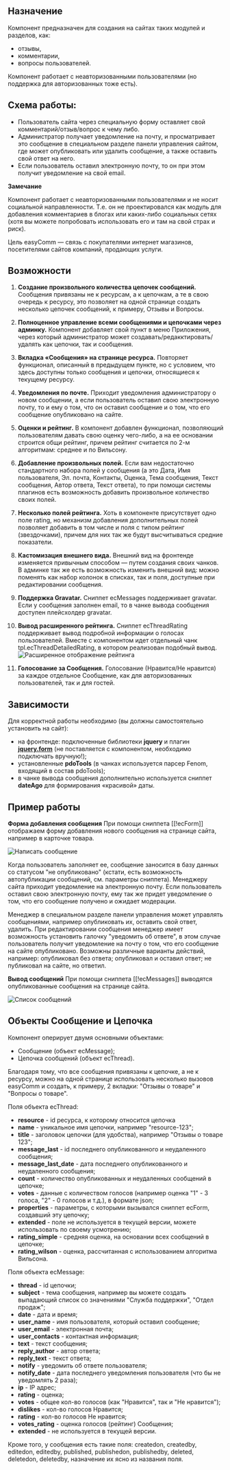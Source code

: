 ## Назначение
Компонент предназначен для создания на сайтах таких модулей и разделов, как:
* отзывы,
* комментарии,
* вопросы пользователей.

Компонент работает с неавторизованными пользователями (но поддержка для авторизованных тоже есть).

## Схема работы:
* Пользователь сайта через специальную форму оставляет свой комментарий/отзыв/вопрос к чему либо.
* Администратор получает уведомление на почту, и просматривает это сообщение в специальном разделе панели управления сайтом, где может опубликовать или удалить сообщение, а также оставить свой ответ на него.
* Если пользователь оставил электронную почту, то он при этом получит уведомление на свой email.


**Замечание**

Компонент работает с неавторизованными пользователями и не носит социальной направленности. Т.е. он не проектировался как модуль для добавления комментариев в блогах или каких-либо социальных сетях (хотя вы можете попробовать использовать его и там на свой страх и риск). 

Цель easyComm — связь с покупателями интернет магазинов, посетителями сайтов компаний, продающих услуги.

## Возможности
1. **Создание произвольного количества цепочек сообщений.** Сообщения привязаны не к ресурсам, а к цепочкам, а те в свою очередь к ресурсу, это позволяет на одной странице создать несколько цепочек сообщений, к примеру, Отзывы и Вопросы.

2. **Полноценное управление всеми сообщениями и цепочками через админку.** Компонент добавляет свой пункт в меню Приложения, через который администратор может создавать/редакктировать/удалять как цепочки, так и сообщения.

3. **Вкладка «Сообщения» на странице ресурса.** Повторяет функционал, описанный в предыдущем пункте, но с условием, что здесь доступны только сообщения и цепочки, относящиеся к текущему ресурсу.

4. **Уведомления по почте.** Приходит уведомления администратору о новом сообщении, а если пользователь оставил свою электронную почту, то и ему о том, что он оставил сообщение и о том, что его сообщение опубликовано на сайте.

5. **Оценки и рейтинг.** В компонент добавлен функционал, позволяющий пользователям давать свою оценку чего-либо, а на ее основании строится общи рейтинг, причем рейтинг считается по 2-м алгоритмам: среднее и по Вильсону.

6. **Добавление произвольных полей.** Если вам недостаточно стандартного набора полей у сообщения (а это Дата, Имя пользователя, Эл. почта, Контакты, Оценка, Тема сообщения, Текст сообщения, Автор ответа, Текст ответа), то при помощи системы плагинов есть возможность добавить произвольное количество своих полей.

7. **Несколько полей рейтинга.** Хоть в компоненте присутствует одно поле rating, но механизм добавления дополнительных полей позволяет добавить в том числе и поля с типом рейтинг (звездочками), причем для них так же будут высчитываться средние показатели.

8. **Кастомизация внешнего вида.** Внешний вид на фронтенде изменяется привычным способом — путем создания своих чанков. В админке так же есть возможность изменить внешний вид: можно поменять как набор колонок в списках, так и поля, доступные при редактировании сообщения.

9. **Поддержка Gravatar.** Сниппет ecMessages поддерживает gravatar. Если у сообщения заполнен email, то в чанке вывода сообщения доступен плейсхолдер gravatar.

10. **Вывод расширенного рейтинга.** Сниппет ecThreadRating поддерживает вывод подробной информации о голосах пользователей. Вместе с компонентом идет отдельный чанк tpl.ecThreadDetailedRating, в котором реализован подобный вывод.  
![Расширенное отображение рейтинга](https://file.modx.pro/files/b/1/c/b1c7b929bacf5c7e060a3f1095c55cdf.png)

11. **Голосование за Сообщения.** Голосование (Нравится/Не нравится) за каждое отдельное Сообщение, как для авторизованных пользователей, так и для гостей.

## Зависимости
Для корректной работы необходимо (вы должны самостоятельно установить на сайт):

* на фронтенде: подключенные библиотеки **jquery** и плагин **[jquery.form](http://malsup.com/jquery/form/)** (не поставляется с компонентом, необходимо подключать вручную!);
* установленные **pdoTools** (в чанках используется парсер Fenom, входящий в состав pdoTools);
* в чанке вывода сообщения дополнительно используется сниппет **dateAgo** для формирования «красивой» даты.

## Пример работы
**Форма добавления сообщения**
При помощи сниппета [[!ecForm]] отображаем форму добавления нового сообщения на странице сайта, например в карточке товара.

![Написать сообщение](https://file.modx.pro/files/8/c/b/8cbe662519d913f58cf2e7fa5c9a4fd8.png)

Когда пользователь заполняет ее, сообщение заносится в базу данных со статусом "не опубликовано" (кстати, есть возможность автопубликации сообщений, см. параметры сниппета). Менеджеру сайта приходит уведомление на электронную почту. Если пользователь оставил свою электронную почту, ему так же придет уведомление о том, что его сообщение получено и ожидает модерации.

Менеджер в специальном разделе панели управления может управлять сообщениями, например опубликовать их, оставить свой ответ, удалить. При редактировании сообщения менеджер имеет возможность установить галочку "уведомить об ответе", в этом случае пользователь получит уведомление на почту о том, что его сообщение на сайте опубликовано. Возможны различные варианты действий, например: опубликовал без ответа; опубликовал и оставил ответ; не публиковал на сайте, но ответил.

**Вывод сообщений**
При помощи сниппета [[!ecMessages]] выводятся опубликованные сообщения на странице сайта.

![Список сообщений](https://file.modx.pro/files/e/3/e/e3e92ccddee867e6e52ba4ea3f6e7ba3.png)

## Объекты Сообщение и Цепочка
Компонент оперирует двумя основными объектами: 
* Сообщение (объект ecMessage);
* Цепочка сообщений (объект ecThread).

Благодаря тому, что все сообщения привязаны к цепочке, а не к ресурсу, можно на одной странице использовать несколько вызовов easyComm и создать, к примеру, 2 вкладки: "Отзывы о товаре" и "Вопросы о товаре".

Поля объекта ecThread:

* **resource** - id ресурса, к которому относится цепочка
* **name** - уникальное имя цепочки, например "resource-123";
* **title** - заголовок цепочки (для удобства), например "Отзывы о товаре 123";
* **message_last** - id последнего опубликованного и неудаленного сообщения;
* **message_last_date** - дата последнего опубликованного и неудаленного сообщения;
* **count** - количество опубликованных и неудаленных сообщений в цепочке;
* **votes** - данные с количеством голосов (например оценка "1" - 3 голоса, "2" - 0 голосов и т.д.), в формате json;
* **properties** - параметры, с которыми вызывался сниппет ecForm, создавший эту цепочку;
* **extended** - поле не используется в текущей версии, можете использовать по своему усмотрению;
* **rating_simple** - средняя оценка, на основании всех сообщений в цепочке;
* **rating_wilson** - оценка, рассчитанная с использованием алгоритма Вильсона.


Поля объекта ecMessage:

* **thread** - id цепочки;
* **subject** - тема сообщения, например вы можете создать выпадающий список со значениями "Служба поддержки", "Отдел продаж";
* **date** - дата и время;
* **user_name** - имя пользователя, который оставил сообщение;
* **user_email** - электронная почта;
* **user_contacts** - контактная информация;
* **text** - текст сообщения;
* **reply_author** - автор ответа;
* **reply_text** - текст ответа;
* **notify** - уведомить об ответе пользователя;
* **notify_date** - дата последнего уведомления пользователя (что бы не уведомлять 2 раза);
* **ip** - IP адрес;
* **rating** - оценка;
* **votes** - общее кол-во голосов (как "Нравится", так и "Не нравится");
* **dislikes** - кол-во голосов Нравится;
* **rating** - кол-во голосов Не нравится;
* **votes_rating** - оценка голосов (рейтинг) Сообщения;
* **extended** - не используется в текущей версии.

Кроме того, у сообщения есть такие поля: createdon, createdby, editedon, editedby, published, publishedon, publishedby, deleted, deletedon, deletedby, назначение их ясно из названия поля.
